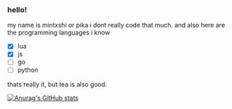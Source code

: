### hello!
my name is mintxshi or pika
i dont really code that much.
and also here are the programming languages i know
- [x] lua
- [x] js
- [ ] go
- [ ] python

thats really it, but tea is also good.

[![Anurag's GitHub stats](https://github-readme-stats.vercel.app/api?username=mintxshi)](https://github.com/anuraghazra/github-readme-stats)
